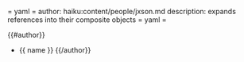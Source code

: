 = yaml =
author: haiku:content/people/jxson.md
description: expands references into their composite objects
= yaml =

{{#author}}
* {{ name }}
{{/author}}
